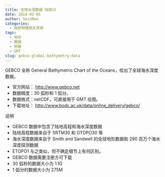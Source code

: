```yaml
---
title: 全球水深数据 GEBCO
date: 2014-02-05
author: SeisMan
categories:
  - 地球物理相关资源
tags:
  - 地形
  - 数据
  - 网格
  - GMT
slug: gebco-global-bathymetry-data
---
```


GEBCO 全称 General Bathymetric Chart of the Oceans，给出了全球海水深度数据。

-   官方网站： <http://www.gebco.net>
-   数据精度：30 弧秒和 1 弧分。
-   数据格式：netCDF，可直接用于 GMT 绘图。
-   下载地址： <http://www.bodc.ac.uk/data/online_delivery/gebco/>

说明

-   GEBCO 数据中包含了陆地高程和海水深度数据
-   陆地高程数据来自于 SRTM30 和 GTOPO30 等
-   海水深度数据来自于 Smith and Sandwell 的全球地形数据和 290 百万个海水深度探测数据
-   ETOPO1 与之类似，但不确定细节上有何区别。
-   GEBCO 数据需要注册方可下载
-   30 弧秒的数据大小为 1.1G
-   1 弧分的数据大小为 275M
